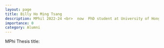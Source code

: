```yaml
---
layout: page
title: Billy Ho Ming Tsang
description: MPhil 2022-24 <br>  now  PhD student at University of Hong Kong
importance: 0
category: Alumni
---
```

MPhi Thesis title: 
